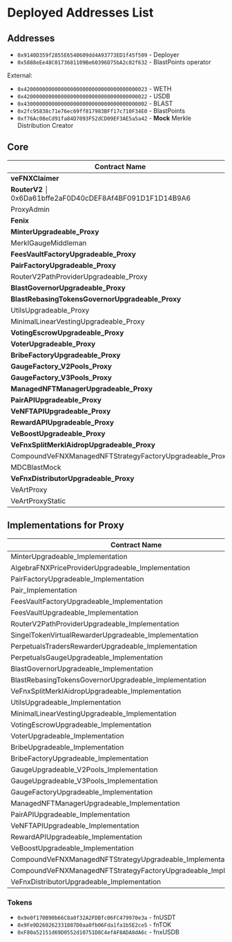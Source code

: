 # Deployed Addresses List

## Addresses
- `0x9140D359f2855E6540609dd4A93773ED1f45f509` - Deployer
- `0x5888eEe48C0173681109Be60396D75bA2c02f632` - BlastPoints operator

External:
- `0x4200000000000000000000000000000000000023` - WETH
- `0x4200000000000000000000000000000000000022` - USDB
- `0x4300000000000000000000000000000000000002` - BLAST
- `0x2fc95838c71e76ec69ff817983BFf17c710F34E0` - BlastPoints
- `0xf76Ac08eCd91fa84D7093F52dCD09EF3AE5a5a42` - **Mock** Merkle Distribution Creator

## Core
| Contract Name                                    | Address                                      |
| ------------------------------------------------ | -------------------------------------------- |
| **veFNXClaimer**                                  |  0x89A4a91aA2C5abC72531D9075AD890d23b234F58 |
| **RouterV2**                                      │ 0x6Da61bffe2aF0D40cDEF8Af4BF091D1F1D14B9A6 |
| ProxyAdmin                                       | 0x9502993595815b1Fa674C5133F42C3919a696bEc   |
| **Fenix**                                            | 0xA12E4649fdDDEFD0FB390e4D4fb34fFbd2834fA6   |
| **MinterUpgradeable_Proxy**                          | 0xDA283872Fc205f56cE5b0268D719373dc33e35dA   |
| MerklGaugeMiddleman                              | 0x6cA5683422A1A5A854e213120E8bd72cB2FdDf85   |
| **FeesVaultFactoryUpgradeable_Proxy**                | 0xa3103248290399cc2655b68f0038ce590ce8639E   |
| **PairFactoryUpgradeable_Proxy**                     | 0x514AeBB1526a08DB1dB97616F281fa30F7FAB6B3   |
| RouterV2PathProviderUpgradeable_Proxy            | 0xf49b7D01E9A5d3331b2995Fc049e9CBF29db0648   |
| **BlastGovernorUpgradeable_Proxy**                   | 0x5D72e06D2A2d9b897Ea84Cd88606Ad9E40ba4228   |
| **BlastRebasingTokensGovernorUpgradeable_Proxy**     | 0x76da5656DEa3D8A8111aB749042f98103198332F   |
| UtilsUpgradeable_Proxy                           | 0xcE0dc336D6059847f89cDac71F313607c0996225   |
| MinimalLinearVestingUpgradeable_Proxy            | 0x8Fe5b818D4d7a0c75d9fEF3dd823376322c57820   |
| **VotingEscrowUpgradeable_Proxy**                    | 0xd19D6CfB8Dd04Ea6B74C7d771D6EC912C50c0e34   |
| **VoterUpgradeable_Proxy**                           | 0x7936D81EF0548bd8dC9fDa5d3C1204b8def8CB43   |
| **BribeFactoryUpgradeable_Proxy**                    | 0x1B52578d4f504ED3f9251AE349dC094f60B382f3   |
| **GaugeFactory_V2Pools_Proxy**                       | 0xe18aE06D762370615664e9a14C6Eaa1bed6D203e   |
| **GaugeFactory_V3Pools_Proxy**                       | 0xedD8172FD89f615b873Ca01f5b94A8C899616e47   |
| **ManagedNFTManagerUpgradeable_Proxy**               | 0xcc5b8187F5bF5f344153a1045b1a4505ccd007f9   |
| **PairAPIUpgradeable_Proxy**                         | 0x6074fa138160aa81f3082FF1684a5d089D9B1f99   |
| **VeNFTAPIUpgradeable_Proxy**                        | 0x938DdfB6b96461287c4d5d919a559a8DD69f915C   |
| **RewardAPIUpgradeable_Proxy**                       | 0x43002697555743241155ee8b950F2075fD085F32   |
| **VeBoostUpgradeable_Proxy**                         | 0x20ba4388a1ef501F1fD055a39c4e303eCf5a1660   |
| **VeFnxSplitMerklAidropUpgradeable_Proxy**        |  0x4BcC88B000C02075115275d5BB1e4133Ed1BD068|
| CompoundVeFNXManagedNFTStrategyFactoryUpgradeable_Proxy | 0xd0fDb76bb8B5AF997442a54f4F9C90dfef481938  |
| MDCBlastMock                                     | 0x384da1d3e1a80a2bD49A3d3E36C74c7b4032dD01   |
| **VeFnxDistributorUpgradeable_Proxy** | 0xC69d09854EED4692603BA40e47Ed180f043a1414 |
| VeArtProxy | 0x3e98cae0fCA85A85F7AA6b591B87973D3cA168e9| 
| VeArtProxyStatic | 0xbDf98125C4012D0E8871B4686b5cFC8d1e70EE4e |


## Implementations for Proxy
| Contract Name                                           | Address                                      |
| ------------------------------------------------------- | -------------------------------------------- |
| MinterUpgradeable_Implementation                        | 0x2823d09A5b1B162f5192C4B10Fa85B015bFAD4fB   |
| AlgebraFNXPriceProviderUpgradeable_Implementation        | 0x9Ac737DB1768272C8711B168560a41e989A6f77A   |
| PairFactoryUpgradeable_Implementation                   | 0xbdaf5fc15D03FE670C974a2083a3892d21762449   |
| Pair_Implementation                                     | 0x71F9683e343309d7D7A235199f891a254CeC9eF7   |
| FeesVaultFactoryUpgradeable_Implementation              | 0xf873BaE7A0173704503c4c43b57348eb7d41Eae0   |
| FeesVaultUpgradeable_Implementation                     | 0x6F7f0Ab5505A679f9cD593E81afcE2Ee54b2f61B   |
| RouterV2PathProviderUpgradeable_Implementation          | 0x8CBEad3ceA2b44669d7a1C8FCb7A2CFB62416df6   |
| SingelTokenVirtualRewarderUpgradeable_Implementation     | 0x049c0D47aE36b67B1C74668071B30D4dF5590Fa7   |
| PerpetualsTradersRewarderUpgradeable_Implementation      | 0xaa4e8563C477907a410B871b2e27056Dc3d4aD32   |
| PerpetualsGaugeUpgradeable_Implementation               | 0x88d8aE0B24fcB16845788810a298131CfD12f45f   |
| BlastGovernorUpgradeable_Implementation                 | 0x032a4Bdd9c98abf3c8d4D29a540c29f57b393252   |
| BlastRebasingTokensGovernorUpgradeable_Implementation   | 0x9d830b8452818Bf9f5834B26E395eEb3A51d7693   |
| VeFnxSplitMerklAidropUpgradeable_Implementation         | 0xc32160bC7841aedB9b594DB6641320746bb6aAB1   |
| UtilsUpgradeable_Implementation                         | 0x7A2A229bB0FC58628448437Cc94db06FF1730550   |
| MinimalLinearVestingUpgradeable_Implementation          | 0x72B6a4200E66530C3e9D8Bc9bE4769119B5305E7   |
| VotingEscrowUpgradeable_Implementation                  | 0xd8808140f6ea77238d5EFb7aa3E1c525994CbaDc   |
| VoterUpgradeable_Implementation                         | 0xbD52AC3c10E41a325ba32E95F67C8D51c7A83B98   |
| BribeUpgradeable_Implementation                         | 0x4b7EF81cB931b50b20FdB04439515aC52a1CFC2D   |
| BribeFactoryUpgradeable_Implementation                  | 0xa76C4Cd922541d3b7680Dca1b4d025825605C1Ca   |
| GaugeUpgradeable_V2Pools_Implementation                         | 0xD9709Ef4b0D0A60655830E16CFBF6ADaE756caA5   |
| GaugeUpgradeable_V3Pools_Implementation                         | 0x25a92F38002802388f4f489AA57C502DFD3c7338   |
| GaugeFactoryUpgradeable_Implementation                  | 0x72b17eC1765969445e931615D13042BA83be5714   |
| ManagedNFTManagerUpgradeable_Implementation             | 0x8D7939508bAC0ff8C3E18B0C01d76D9A39BB2640   |
| PairAPIUpgradeable_Implementation                       | 0xA31f3c621b68435811baC8634A2a84746d5c2a67   |
| VeNFTAPIUpgradeable_Implementation                      | 0x11c3173830d4968C5F0ac00BC29489e41123554f   |
| RewardAPIUpgradeable_Implementation                     | 0x378893DDA7ECC634cb5AD876A13866D4a2f10B98   |
| VeBoostUpgradeable_Implementation                       | 0x5D384d12fFBB876DbFd18EC2F8C08d34FB057590   |
| CompoundVeFNXManagedNFTStrategyUpgradeable_Implementation| 0x47a95acbFC949802916151050Dea668aB9AC427a   |
| CompoundVeFNXManagedNFTStrategyFactoryUpgradeable_Implementation | 0xe2262A0f2FEcB10C33C5344aef485a09CE5CbdB8  |
| VeFnxDistributorUpgradeable_Implementation | 0xDE303e84118ed3fFbe5424123a0189DA166A3858 |
  
### Tokens
- `0x9e0f170B90b66C8a0f32A2FDBfc06FC479970e3a` - fnUSDT
- `0x9Fe9D260262331807D0aa0fb06Fda1fa1b5E2ce5` - fnTOK
- `0xF80a52151d69D0552d10751D8C4efAF8ADA8dA6c` - fnxUSDB
